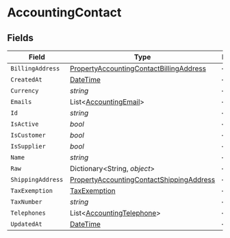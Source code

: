 # AccountingContact


## Fields

| Field                                                                                                           | Type                                                                                                            | Required                                                                                                        | Description                                                                                                     |
| --------------------------------------------------------------------------------------------------------------- | --------------------------------------------------------------------------------------------------------------- | --------------------------------------------------------------------------------------------------------------- | --------------------------------------------------------------------------------------------------------------- |
| `BillingAddress`                                                                                                | [PropertyAccountingContactBillingAddress](../../Models/Components/PropertyAccountingContactBillingAddress.md)   | :heavy_minus_sign:                                                                                              | N/A                                                                                                             |
| `CreatedAt`                                                                                                     | [DateTime](https://learn.microsoft.com/en-us/dotnet/api/system.datetime?view=net-5.0)                           | :heavy_minus_sign:                                                                                              | N/A                                                                                                             |
| `Currency`                                                                                                      | *string*                                                                                                        | :heavy_minus_sign:                                                                                              | N/A                                                                                                             |
| `Emails`                                                                                                        | List<[AccountingEmail](../../Models/Components/AccountingEmail.md)>                                             | :heavy_minus_sign:                                                                                              | N/A                                                                                                             |
| `Id`                                                                                                            | *string*                                                                                                        | :heavy_minus_sign:                                                                                              | N/A                                                                                                             |
| `IsActive`                                                                                                      | *bool*                                                                                                          | :heavy_minus_sign:                                                                                              | N/A                                                                                                             |
| `IsCustomer`                                                                                                    | *bool*                                                                                                          | :heavy_minus_sign:                                                                                              | N/A                                                                                                             |
| `IsSupplier`                                                                                                    | *bool*                                                                                                          | :heavy_minus_sign:                                                                                              | N/A                                                                                                             |
| `Name`                                                                                                          | *string*                                                                                                        | :heavy_minus_sign:                                                                                              | N/A                                                                                                             |
| `Raw`                                                                                                           | Dictionary<String, *object*>                                                                                    | :heavy_minus_sign:                                                                                              | N/A                                                                                                             |
| `ShippingAddress`                                                                                               | [PropertyAccountingContactShippingAddress](../../Models/Components/PropertyAccountingContactShippingAddress.md) | :heavy_minus_sign:                                                                                              | N/A                                                                                                             |
| `TaxExemption`                                                                                                  | [TaxExemption](../../Models/Components/TaxExemption.md)                                                         | :heavy_minus_sign:                                                                                              | N/A                                                                                                             |
| `TaxNumber`                                                                                                     | *string*                                                                                                        | :heavy_minus_sign:                                                                                              | N/A                                                                                                             |
| `Telephones`                                                                                                    | List<[AccountingTelephone](../../Models/Components/AccountingTelephone.md)>                                     | :heavy_minus_sign:                                                                                              | N/A                                                                                                             |
| `UpdatedAt`                                                                                                     | [DateTime](https://learn.microsoft.com/en-us/dotnet/api/system.datetime?view=net-5.0)                           | :heavy_minus_sign:                                                                                              | N/A                                                                                                             |